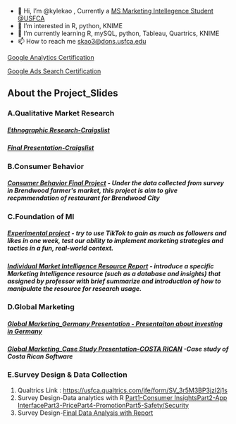 - 👋 Hi, I’m @kylekao , Currently a [MS Marketing Intellegence Student @USFCA](https://www.usfca.edu/management/programs/graduate/marketing-intelligence)
- 👀 I’m interested in R, python, KNIME
- 🌱 I’m currently learning R, mySQL, python, Tableau, Quartrics, KNIME
- 📫 How to reach me skao3@dons.usfca.edu

<!---
kylekao/kylekao is a ✨ special ✨ repository because its `README.md` (this file) appears on your GitHub profile.
You can click the Preview link to take a look at your changes.
--->
[Google Analytics Certification](https://skillshop.credential.net/22fb8189-3b28-43c5-9f4e-c026e7e1ac13#gs.p0yfgu)

[Google Ads Search Certification](https://skillshop.credential.net/589e4bdf-eb37-424e-b500-e6ad137915de#gs.p0yhie)

## About the Project_Slides
### A.Qualitative Market Research
##### [Ethnographic Research-Craigslist](https://github.com/kylekao/kylekao/blob/main/Qualitative%20Market%20Research_%20Ethnographic%20Research%20-%20Craigslist.pdf)
##### [Final Presentation-Craigslist](https://github.com/kylekao/kylekao/blob/main/Qualitative%20Market%20Research_Final%20Presentation-%20Craigslist.pdf)

### B.Consumer Behavior 
##### [Consumer Behavior Final Project](https://github.com/kylekao/kylekao/blob/main/Consumer%20Behavior%20Final%20Project.pdf) - Under the data collected from survey in Brendwood farmer's market, this project is aim to give recpmmendation of restaurant for Brendwood City  

### C.Foundation of MI
##### [Experimental project](https://github.com/kylekao/kylekao/blob/main/Foundation%20of%20MI-%20Experimental%20project_TikTok_Trickboysusfca.pdf) - try to use TikTok to gain as much as followers and likes in one week, test our ability to implement marketing strategies and tactics in a fun, real-world context.
##### [Individual Market Intelligence Resource Report](https://github.com/kylekao/kylekao/blob/main/Individual%20Market%20Intelligence%20Resource%20Presentation.pdf) - introduce a specific Marketing Intelligence resource (such as a database and insights) that assigned by professor with brief summarize and introduction of how to manipulate the resource for research usage.

### D.Global Marketing
##### [Global Marketing_Germany Presentation - Presentaiton about investing in Germany](https://github.com/kylekao/kylekao/blob/main/Global%20Marketing_Germany%20Presentation.pdf)
##### [Global Marketing_Case Study Presentation-COSTA RICAN](https://github.com/kylekao/kylekao/blob/main/Global%20Marketing_Case%20Study%20Presentation-COSTA%20RICAN%20SW.pdf) -Case study of Costa Rican Software
### E.Survey Design & Data Collection
1. Qualtrics Link : https://usfca.qualtrics.com/jfe/form/SV_3r5M3BP3jzI2j1s
2. Survey Design-Data analytics with R [Part1-Consumer Insights](https://github.com/kylekao/kylekao/blob/main/ci.R)[Part2-App Interface](https://github.com/kylekao/kylekao/blob/main/apps.R)[Part3-Price](https://github.com/kylekao/kylekao/blob/main/price.R)[Part4-Promotion](https://github.com/kylekao/kylekao/blob/main/promo.R)[Part5-Safety/Security](https://github.com/kylekao/kylekao/blob/main/SS.R)
3. Survey Design-[Final Data Analysis with Report](https://github.com/kylekao/kylekao/blob/4219e0aad366dd33553bb9df1199e3503ce8b162/Final%20Data%20Analysis%20with%20Report-Airbnb-Section1-Group3.pdf)
